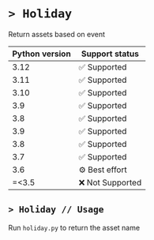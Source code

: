# `> Holiday`
Return assets based on event

| Python version | Support status               |
| -------------- | ---------------------------- |
| 3.12           | :white_check_mark: Supported |
| 3.11           | :white_check_mark: Supported |
| 3.10           | :white_check_mark: Supported |
| 3.9            | :white_check_mark: Supported |
| 3.8            | :white_check_mark: Supported |
| 3.9            | :white_check_mark: Supported |
| 3.8            | :white_check_mark: Supported |
| 3.7            | :white_check_mark: Supported |
| 3.6            | :gear: Best effort           |
| =<3.5          | :x: Not Supported            |

## `> Holiday // Usage`
Run `holiday.py` to return the asset name

